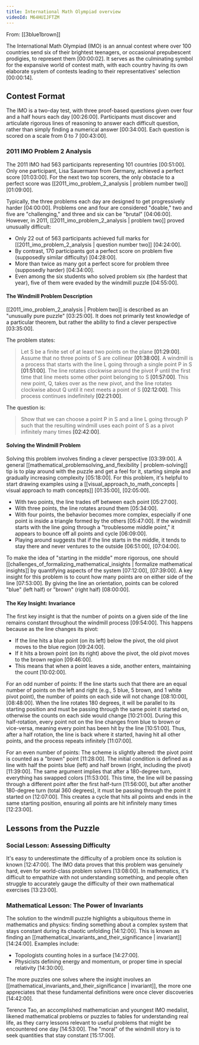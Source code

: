 ```yaml
---
title: International Math Olympiad overview
videoId: M64HUIJFTZM
---
```


From: [[3blue1brown]] <br/> 

The International Math Olympiad (IMO) is an annual contest where over 100 countries send six of their brightest teenagers, or occasional prepubescent prodigies, to represent them <a class="yt-timestamp" data-t="00:00:02">[00:00:02]</a>. It serves as the culminating symbol for the expansive world of contest math, with each country having its own elaborate system of contests leading to their representatives' selection <a class="yt-timestamp" data-t="00:00:14">[00:00:14]</a>.

## Contest Format

The IMO is a two-day test, with three proof-based questions given over four and a half hours each day <a class="yt-timestamp" data-t="00:26:00">[00:26:00]</a>. Participants must discover and articulate rigorous lines of reasoning to answer each difficult question, rather than simply finding a numerical answer <a class="yt-timestamp" data-t="00:34:00">[00:34:00]</a>. Each question is scored on a scale from 0 to 7 <a class="yt-timestamp" data-t="00:43:00">[00:43:00]</a>.

### 2011 IMO Problem 2 Analysis

The 2011 IMO had 563 participants representing 101 countries <a class="yt-timestamp" data-t="00:51:00">[00:51:00]</a>. Only one participant, Lisa Sauermann from Germany, achieved a perfect score <a class="yt-timestamp" data-t="01:03:00">[01:03:00]</a>. For the next two top scorers, the only obstacle to a perfect score was [[2011_imo_problem_2_analysis | problem number two]] <a class="yt-timestamp" data-t="01:09:00">[01:09:00]</a>.

Typically, the three problems each day are designed to get progressively harder <a class="yt-timestamp" data-t="04:00:00">[04:00:00]</a>. Problems one and four are considered "doable," two and five are "challenging," and three and six can be "brutal" <a class="yt-timestamp" data-t="04:06:00">[04:06:00]</a>. However, in 2011, [[2011_imo_problem_2_analysis | problem two]] proved unusually difficult:
*   Only 22 out of 563 participants achieved full marks for [[2011_imo_problem_2_analysis | question number two]] <a class="yt-timestamp" data-t="04:24:00">[04:24:00]</a>.
*   By contrast, 170 participants got a perfect score on problem five (supposedly similar difficulty) <a class="yt-timestamp" data-t="04:28:00">[04:28:00]</a>.
*   More than twice as many got a perfect score for problem three (supposedly harder) <a class="yt-timestamp" data-t="04:34:00">[04:34:00]</a>.
*   Even among the six students who solved problem six (the hardest that year), five of them were evaded by the windmill puzzle <a class="yt-timestamp" data-t="04:55:00">[04:55:00]</a>.

#### The Windmill Problem Description

[[2011_imo_problem_2_analysis | Problem two]] is described as an "unusually pure puzzle" <a class="yt-timestamp" data-t="03:25:00">[03:25:00]</a>. It does not primarily test knowledge of a particular theorem, but rather the ability to find a clever perspective <a class="yt-timestamp" data-t="03:35:00">[03:35:00]</a>.

The problem states:
> Let S be a finite set of at least two points on the plane <a class="yt-timestamp" data-t="01:29:00">[01:29:00]</a>. Assume that no three points of S are collinear <a class="yt-timestamp" data-t="01:38:00">[01:38:00]</a>. A windmill is a process that starts with the line L going through a single point P in S <a class="yt-timestamp" data-t="01:51:00">[01:51:00]</a>. The line rotates clockwise around the pivot P until the first time that line meets some other point belonging to S <a class="yt-timestamp" data-t="01:57:00">[01:57:00]</a>. This new point, Q, takes over as the new pivot, and the line rotates clockwise about Q until it next meets a point of S <a class="yt-timestamp" data-t="02:12:00">[02:12:00]</a>. This process continues indefinitely <a class="yt-timestamp" data-t="02:21:00">[02:21:00]</a>.

The question is:
> Show that we can choose a point P in S and a line L going through P such that the resulting windmill uses each point of S as a pivot infinitely many times <a class="yt-timestamp" data-t="02:42:00">[02:42:00]</a>.

#### Solving the Windmill Problem

Solving this problem involves finding a clever perspective <a class="yt-timestamp" data-t="03:39:00">[03:39:00]</a>.
A general [[mathematical_problemsolving_and_flexibility | problem-solving]] tip is to play around with the puzzle and get a feel for it, starting simple and gradually increasing complexity <a class="yt-timestamp" data-t="05:18:00">[05:18:00]</a>. For this problem, it's helpful to start drawing examples using a [[visual_approach_to_math_concepts | visual approach to math concepts]] <a class="yt-timestamp" data-t="01:35:00">[01:35:00]</a>, <a class="yt-timestamp" data-t="02:05:00">[02:05:00]</a>.
*   With two points, the line trades off between each point <a class="yt-timestamp" data-t="05:27:00">[05:27:00]</a>.
*   With three points, the line rotates around them <a class="yt-timestamp" data-t="05:34:00">[05:34:00]</a>.
*   With four points, the behavior becomes more complex, especially if one point is inside a triangle formed by the others <a class="yt-timestamp" data-t="05:47:00">[05:47:00]</a>. If the windmill starts with the line going through a "troublesome middle point," it appears to bounce off all points and cycle <a class="yt-timestamp" data-t="06:09:00">[06:09:00]</a>.
*   Playing around suggests that if the line starts in the middle, it tends to stay there and never ventures to the outside <a class="yt-timestamp" data-t="06:51:00">[06:51:00]</a>, <a class="yt-timestamp" data-t="07:04:00">[07:04:00]</a>.

To make the idea of "starting in the middle" more rigorous, one should [[challenges_of_formalizing_mathematical_insights | formalize mathematical insights]] by quantifying aspects of the system <a class="yt-timestamp" data-t="07:12:00">[07:12:00]</a>, <a class="yt-timestamp" data-t="07:39:00">[07:39:00]</a>. A key insight for this problem is to count how many points are on either side of the line <a class="yt-timestamp" data-t="07:53:00">[07:53:00]</a>. By giving the line an orientation, points can be colored "blue" (left half) or "brown" (right half) <a class="yt-timestamp" data-t="08:00:00">[08:00:00]</a>.

#### The Key Insight: Invariance

The first key insight is that the number of points on a given side of the line remains constant throughout the windmill process <a class="yt-timestamp" data-t="09:54:00">[09:54:00]</a>. This happens because as the line changes its pivot:
*   If the line hits a blue point (on its left) below the pivot, the old pivot moves to the blue region <a class="yt-timestamp" data-t="09:24:00">[09:24:00]</a>.
*   If it hits a brown point (on its right) above the pivot, the old pivot moves to the brown region <a class="yt-timestamp" data-t="09:46:00">[09:46:00]</a>.
*   This means that when a point leaves a side, another enters, maintaining the count <a class="yt-timestamp" data-t="10:02:00">[10:02:00]</a>.

For an odd number of points:
If the line starts such that there are an equal number of points on the left and right (e.g., 5 blue, 5 brown, and 1 white pivot point), the number of points on each side will not change <a class="yt-timestamp" data-t="08:10:00">[08:10:00]</a>, <a class="yt-timestamp" data-t="08:48:00">[08:48:00]</a>. When the line rotates 180 degrees, it will be parallel to its starting position and must be passing through the same point it started on, otherwise the counts on each side would change <a class="yt-timestamp" data-t="10:21:00">[10:21:00]</a>. During this half-rotation, every point not on the line changes from blue to brown or vice-versa, meaning every point has been hit by the line <a class="yt-timestamp" data-t="10:51:00">[10:51:00]</a>. Thus, after a half rotation, the line is back where it started, having hit all other points, and the process repeats infinitely <a class="yt-timestamp" data-t="11:07:00">[11:07:00]</a>.

For an even number of points:
The scheme is slightly altered: the pivot point is counted as a "brown" point <a class="yt-timestamp" data-t="11:28:00">[11:28:00]</a>. The initial condition is defined as a line with half the points blue (left) and half brown (right, including the pivot) <a class="yt-timestamp" data-t="11:39:00">[11:39:00]</a>. The same argument implies that after a 180-degree turn, everything has swapped colors <a class="yt-timestamp" data-t="11:53:00">[11:53:00]</a>. This time, the line will be passing through a different point after the first half-turn <a class="yt-timestamp" data-t="11:56:00">[11:56:00]</a>, but after another 180-degree turn (total 360 degrees), it must be passing through the point it started on <a class="yt-timestamp" data-t="12:07:00">[12:07:00]</a>. This creates a cycle that hits all points and ends in the same starting position, ensuring all points are hit infinitely many times <a class="yt-timestamp" data-t="12:23:00">[12:23:00]</a>.

## Lessons from the Puzzle

### Social Lesson: Assessing Difficulty
It's easy to underestimate the difficulty of a problem once its solution is known <a class="yt-timestamp" data-t="12:47:00">[12:47:00]</a>. The IMO data proves that this problem was genuinely hard, even for world-class problem solvers <a class="yt-timestamp" data-t="13:08:00">[13:08:00]</a>. In mathematics, it's difficult to empathize with not understanding something, and people often struggle to accurately gauge the difficulty of their own mathematical exercises <a class="yt-timestamp" data-t="13:23:00">[13:23:00]</a>.

### Mathematical Lesson: The Power of Invariants
The solution to the windmill puzzle highlights a ubiquitous theme in mathematics and physics: finding something about a complex system that stays constant during its chaotic unfolding <a class="yt-timestamp" data-t="14:12:00">[14:12:00]</a>. This is known as finding an [[mathematical_invariants_and_their_significance | invariant]] <a class="yt-timestamp" data-t="14:24:00">[14:24:00]</a>. Examples include:
*   Topologists counting holes in a surface <a class="yt-timestamp" data-t="14:27:00">[14:27:00]</a>.
*   Physicists defining energy and momentum, or proper time in special relativity <a class="yt-timestamp" data-t="14:30:00">[14:30:00]</a>.

The more puzzles one solves where the insight involves an [[mathematical_invariants_and_their_significance | invariant]], the more one appreciates that these fundamental definitions were once clever discoveries <a class="yt-timestamp" data-t="14:42:00">[14:42:00]</a>.

Terence Tao, an accomplished mathematician and youngest IMO medalist, likened mathematical problems or puzzles to fables for understanding real life, as they carry lessons relevant to useful problems that might be encountered one day <a class="yt-timestamp" data-t="14:53:00">[14:53:00]</a>. The "moral" of the windmill story is to seek quantities that stay constant <a class="yt-timestamp" data-t="15:17:00">[15:17:00]</a>.